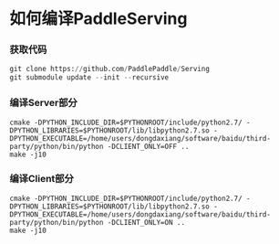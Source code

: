 # 如何编译PaddleServing

### 获取代码

``` python
git clone https://github.com/PaddlePaddle/Serving
git submodule update --init --recursive
```

### 编译Server部分

``` shell
cmake -DPYTHON_INCLUDE_DIR=$PYTHONROOT/include/python2.7/ -DPYTHON_LIBRARIES=$PYTHONROOT/lib/libpython2.7.so -DPYTHON_EXECUTABLE=/home/users/dongdaxiang/software/baidu/third-party/python/bin/python -DCLIENT_ONLY=OFF ..
make -j10
```

### 编译Client部分

``` shell
cmake -DPYTHON_INCLUDE_DIR=$PYTHONROOT/include/python2.7/ -DPYTHON_LIBRARIES=$PYTHONROOT/lib/libpython2.7.so -DPYTHON_EXECUTABLE=/home/users/dongdaxiang/software/baidu/third-party/python/bin/python -DCLIENT_ONLY=ON ..
make -j10
```

